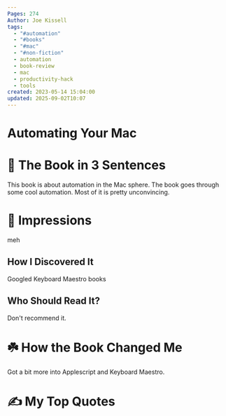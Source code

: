 ```yaml
---
Pages: 274
Author: Joe Kissell
tags:
  - "#automation"
  - "#books"
  - "#mac"
  - "#non-fiction"
  - automation
  - book-review
  - mac
  - productivity-hack
  - tools
created: 2023-05-14 15:04:00
updated: 2025-09-02T10:07
---
```

# Automating Your Mac



# 🚀 The Book in 3 Sentences
This book is about automation in the Mac sphere. The book goes through some cool automation. Most of it is pretty unconvincing. 

# 🎨 Impressions
meh

## How I Discovered It
Googled Keyboard Maestro books

## Who Should Read It?
Don't recommend it. 

# ☘️ How the Book Changed Me
Got a bit more into Applescript and Keyboard Maestro.

# ✍️ My Top  Quotes

